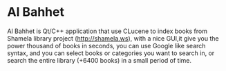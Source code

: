 Al Bahhet
========

Al Bahhet is Qt/C++ application that use CLucene to index books from Shamela
library project (http://shamela.ws), with a nice GUI,it give you the power
thousand of books in seconds, you can use Google like search syntax, and you
can select books or categories you want to search in, or search the entire
library (+6400 books) in a small period of time.
